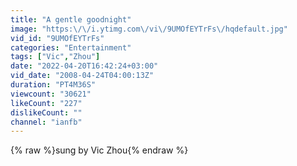 ```yaml
---
title: "A gentle goodnight"
image: "https:\/\/i.ytimg.com\/vi\/9UMOfEYTrFs\/hqdefault.jpg"
vid_id: "9UMOfEYTrFs"
categories: "Entertainment"
tags: ["Vic","Zhou"]
date: "2022-04-20T16:42:24+03:00"
vid_date: "2008-04-24T04:00:13Z"
duration: "PT4M36S"
viewcount: "30621"
likeCount: "227"
dislikeCount: ""
channel: "ianfb"
---
```

{% raw %}sung by Vic Zhou{% endraw %}
